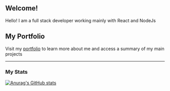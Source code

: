 ## Welcome!

Hello! I am a full stack developer working mainly with React and NodeJs
  
  
          
## My Portfolio

Visit my [portfolio](https://portfolio-mdr.vercel.app/) to learn more about me and access a summary of my main projects



***

### My Stats

[![Anurag's GitHub stats](https://github-readme-stats.vercel.app/api?username=mati-diaz&show_icons=true&bg_color=0e1117&text_color=c9d1d9)](https://github.com/mati-diaz/github-readme-stats)
